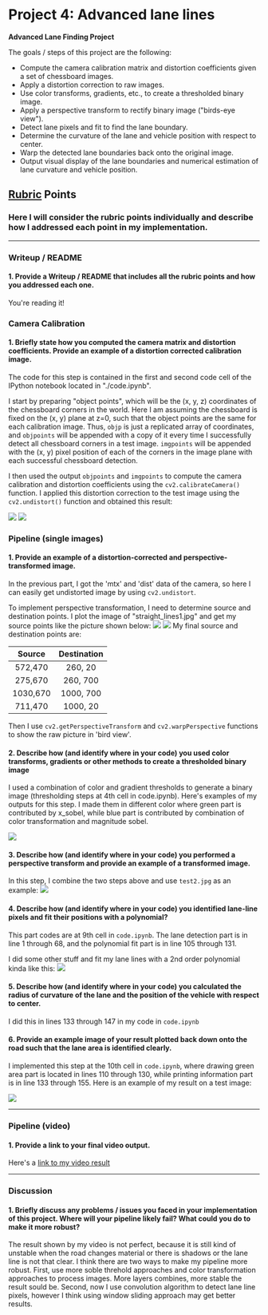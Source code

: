 # **Project 4: Advanced lane lines**

**Advanced Lane Finding Project**

The goals / steps of this project are the following:

* Compute the camera calibration matrix and distortion coefficients given a set of chessboard images.
* Apply a distortion correction to raw images.
* Use color transforms, gradients, etc., to create a thresholded binary image.
* Apply a perspective transform to rectify binary image ("birds-eye view").
* Detect lane pixels and fit to find the lane boundary.
* Determine the curvature of the lane and vehicle position with respect to center.
* Warp the detected lane boundaries back onto the original image.
* Output visual display of the lane boundaries and numerical estimation of lane curvature and vehicle position.

[//]: # (Image References)

[image1]: ./output_images/calibration.jpg
[image2]: ./output_images/perspective.jpg
[image3]: ./output_images/binary_show.png
[image4]: ./output_images/pipeline.png
[image5]: ./output_images/undist.jpg
[image6]: ./output_images/lane_finding.png
[image7]: ./output_images/result.png
[image8]: ./output_images/warped.jpg
[video1]: ./output_video.mp4

## [Rubric](https://review.udacity.com/#!/rubrics/571/view) Points

### Here I will consider the rubric points individually and describe how I addressed each point in my implementation.  

---

### Writeup / README

#### 1. Provide a Writeup / README that includes all the rubric points and how you addressed each one.

You're reading it!

### Camera Calibration

#### 1. Briefly state how you computed the camera matrix and distortion coefficients. Provide an example of a distortion corrected calibration image.

The code for this step is contained in the first and second code cell of the IPython notebook located in "./code.ipynb".

I start by preparing "object points", which will be the (x, y, z) coordinates of the chessboard corners in the world. Here I am assuming the chessboard is fixed on the (x, y) plane at z=0, such that the object points are the same for each calibration image.  Thus, `objp` is just a replicated array of coordinates, and `objpoints` will be appended with a copy of it every time I successfully detect all chessboard corners in a test image.  `imgpoints` will be appended with the (x, y) pixel position of each of the corners in the image plane with each successful chessboard detection.  

I then used the output `objpoints` and `imgpoints` to compute the camera calibration and distortion coefficients using the `cv2.calibrateCamera()` function.  I applied this distortion correction to the test image using the `cv2.undistort()` function and obtained this result: 

![][image1]
![][image5]

### Pipeline (single images)
#### 1. Provide an example of a distortion-corrected and perspective-transformed image.

In the previous part, I got the 'mtx' and 'dist' data of the camera, so here I can easily get undistorted image by using `cv2.undistort`.

To implement perspective transformation, I need to determine source and destination points. I plot the image of "straight_lines1.jpg" and get my source points like the picture shown below:
![][image2]
![][image8]
My final source and destination points are:

| Source        | Destination   | 
|:-------------:|:-------------:| 
| 572,470      | 260, 20        | 
| 275,670      | 260, 700      |
| 1030,670    | 1000, 700      |
| 711,470      | 1000, 20       |

Then I use `cv2.getPerspectiveTransform` and `cv2.warpPerspective` functions to show the raw picture in 'bird view'.

#### 2.  Describe how (and identify where in your code) you used color transforms, gradients or other methods to create a thresholded binary image

I used a combination of color and gradient thresholds to generate a binary image (thresholding steps at 4th cell in code.ipynb). Here's examples of my outputs for this step. I made them in different color where green part is contributed by x_sobel, while blue part is contributed by combination of color transformation and magnitude sobel.

![][image3]

#### 3. Describe how (and identify where in your code) you performed a perspective transform and provide an example of a transformed image.

In this step, I combine the two steps above and use `test2.jpg` as an example:
![][image4]

#### 4. Describe how (and identify where in your code) you identified lane-line pixels and fit their positions with a polynomial?

This part codes are at 9th cell in `code.ipynb`. The lane detection part is in line 1 through 68, and the polynomial fit part is in line 105 through 131.

I did some other stuff and fit my lane lines with a 2nd order polynomial kinda like this:
![][image6]

#### 5. Describe how (and identify where in your code) you calculated the radius of curvature of the lane and the position of the vehicle with respect to center.

I did this in lines 133 through 147 in my code in `code.ipynb`

#### 6. Provide an example image of your result plotted back down onto the road such that the lane area is identified clearly.

I implemented this step at the 10th cell in `code.ipynb`, where drawing green area part is located in lines 110 through 130, while printing information part is in line 133 through 155.  Here is an example of my result on a test image:

![][image7]

---

### Pipeline (video)

#### 1. Provide a link to your final video output.

Here's a [link to my video result](./output_video.mp4)

---

### Discussion

#### 1. Briefly discuss any problems / issues you faced in your implementation of this project.  Where will your pipeline likely fail?  What could you do to make it more robust?

The result shown by my video is not perfect, because it is still kind of unstable when the road changes material or there is shadows or the lane line is not that clear. I think there are two ways to make my pipeline more robust. First, use more soble threhold approaches and color transformation approaches to process images. More layers combines, more stable the result sould be. Second, now I use convolution algorithm to detect lane line pixels, however I think using window sliding approach may get better results.
